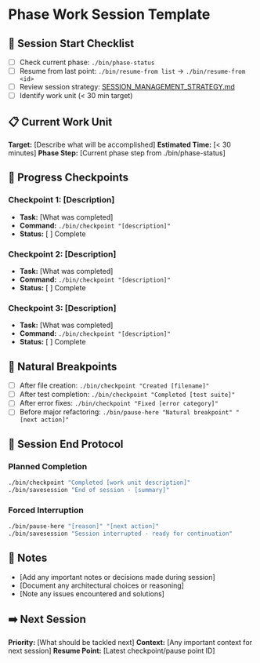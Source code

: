 # Phase Work Session Template

## 🚀 Session Start Checklist

- [ ] Check current phase: `./bin/phase-status`
- [ ] Resume from last point: `./bin/resume-from list` → `./bin/resume-from <id>`
- [ ] Review session strategy: [SESSION_MANAGEMENT_STRATEGY.md](../SESSION_MANAGEMENT_STRATEGY.md)
- [ ] Identify work unit (< 30 min target)

## 📋 Current Work Unit

**Target:** [Describe what will be accomplished]
**Estimated Time:** [< 30 minutes]
**Phase Step:** [Current phase step from ./bin/phase-status]

## 🔄 Progress Checkpoints

### Checkpoint 1: [Description]
- **Task:** [What was completed]
- **Command:** `./bin/checkpoint "[description]"`
- **Status:** [ ] Complete

### Checkpoint 2: [Description]
- **Task:** [What was completed]
- **Command:** `./bin/checkpoint "[description]"`
- **Status:** [ ] Complete

### Checkpoint 3: [Description]
- **Task:** [What was completed]
- **Command:** `./bin/checkpoint "[description]"`
- **Status:** [ ] Complete

## 🚦 Natural Breakpoints

- [ ] After file creation: `./bin/checkpoint "Created [filename]"`
- [ ] After test completion: `./bin/checkpoint "Completed [test suite]"`
- [ ] After error fixes: `./bin/checkpoint "Fixed [error category]"`
- [ ] Before major refactoring: `./bin/pause-here "Natural breakpoint" "[next action]"`

## 🛑 Session End Protocol

### Planned Completion
```bash
./bin/checkpoint "Completed [work unit description]"
./bin/savesession "End of session - [summary]"
```

### Forced Interruption
```bash
./bin/pause-here "[reason]" "[next action]"
./bin/savesession "Session interrupted - ready for continuation"
```

## 📝 Notes

- [Add any important notes or decisions made during session]
- [Document any architectural choices or reasoning]
- [Note any issues encountered and solutions]

## ➡️ Next Session

**Priority:** [What should be tackled next]
**Context:** [Any important context for next session]
**Resume Point:** [Latest checkpoint/pause point ID]